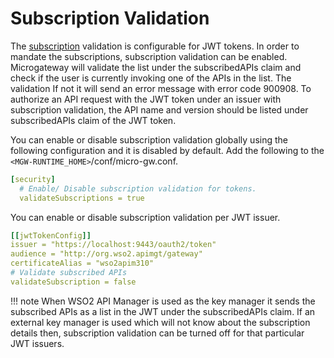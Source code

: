 # Subscription Validation

The [subscription](https://apim.docs.wso2.com/en/3.0.0/learn/consume-api/manage-subscription/subscribe-to-an-api/) validation is configurable for JWT tokens. In order to mandate the subscriptions, subscription validation can be enabled. Microgateway will validate the list under the subscribedAPIs claim and check if the user is currently invoking one of the APIs in the list. The validation If not it will send an error message with error code 900908. 
To authorize an API request with the JWT token under an issuer with subscription validation, the API name and version should be listed under subscribedAPIs claim of the JWT token.

You can enable or disable subscription validation globally using the following configuration and it is disabled by default. Add the following to the `<MGW-RUNTIME_HOME>`/conf/micro-gw.conf. 

``` yaml
[security]
  # Enable/ Disable subscription validation for tokens.
  validateSubscriptions = true 
```

You can enable or disable subscription validation per JWT issuer.

``` yaml 
[[jwtTokenConfig]]
issuer = "https://localhost:9443/oauth2/token"
audience = "http://org.wso2.apimgt/gateway"
certificateAlias = "wso2apim310"
# Validate subscribed APIs
validateSubscription = false
```

!!! note
    When WSO2 API Manager is used as the key manager it sends the subscribed APIs as a list in the JWT under the subscribedAPIs claim. If an external key manager is used which will not know about the subscription details then, subscription validation can be turned off for that particular JWT issuers.



